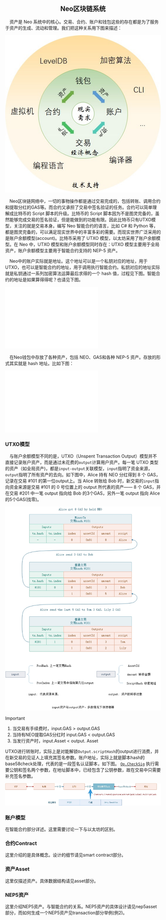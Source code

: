<center><h2>Neo区块链系统</h2></center>

　资产是 Neo 系统中的核心。交易、合约、账户和钱包这些的存在都是为了服务于资产的生成、流动和管理。我们把这种关系用下图来描述：

[![neo system](../../images/blockchain/system.jpg)](../../images/blockchain/system.jpg)

　Neo区块链网络中，一切的事物操作都是通过交易完成的，包括转账、调用合约和提取分红的GAS等。而合约又承担了交易中签名验证的任务。合约可以简单理解成比特币的 Script 脚本的升级。比特币的 Script 脚本因为不是图灵完备的，虽然能够完成交易的签名验证，但是能做到的功能有限。因此比特币只有UTXO模型，关注的就是交易本身。编写 Neo 智能合约的语言，比如 C# 和 Python 等，都是图灵完备的，可以满足现实世界中的丰富多彩的需要。而现实世界广泛采用的是账户余额模型(account)。比特币采用了 UTXO 模型，以太坊采用了账户余额模型。在 Neo 中，UTXO 模型和账户余额模型同时存在：UTXO 模型主要用于全局资产，账户余额模型主要用于智能合约支持的 NEP-5 资产。

　Neo中的账户实际就是地址。这个地址可以是一个私钥对应的地址，用于 UTXO，也可以是智能合约的地址，用于调用执行智能合约。私钥对应的地址实际就是私钥通过一系列加密算法运算最后求得的一个 hash 值，过程见下图。智能合约的地址是如果算得得呢？也请见下图。

[![address](../../images/blockchain/address.jpg)](../../images/blockchain/address.jpg)

　在Neo钱包中存放了各种资产，包括 NEO、GAS和各种 NEP-5 资产。存放的形式其实就是 hash 地址。比如下图： 

[![account gui](../../images/blockchain/account-gui.jpg)](../../images/blockchain/account-gui.jpg)

### **UTXO模型**

　与账户余额模型不同的是，UTXO（Unspent Transaction Output）模型并不直接记录账户资产，而是通过未花费的`output`计算用户资产。每一笔 UTXO 类型的资产（如全局资产)，都是`input-output`关联模型，`input`指明了资金来源，`output`指明了所有资产的去向。如下图中，Alice 持有 NEO 分红得到 8 个 GAS，记录在交易 #101 的第一位output上。当 Alice 转账给 Bob 时，新交易的`input`指向资金来源是交易 #101 的 0 号位置上的 output 所代表的资产—— 8 个 GAS，并在交易 #201 中一笔 output 指向给 Bob 的3个GAS，另外一笔 output 指向 Alice 的5个GAS(找零)。

[![utxo](../../images/blockchain/utxo.jpg)](../../images/blockchain/utxo.jpg)

> [!IMPORTANT]
> 1. 当交易有手续费时，input.GAS > output.GAS
> 2. 当持有NEO提取GAS分红时 input.GAS < output.GAS
> 3. 当发行资产时，input.Asset < output. Asset

UTXO进行转账时，实际上是对能解锁`Output.scriptHash`的output进行消费，并在新交易的见证人上填充其签名参数。账户地址，实际上就是脚本hash的base58check处理，代表的是一段签名认证脚本，如下图。 [`Op.CheckSig`](../neo_vm.md#checksig) 执行需要公钥和签名两个参数，在地址脚本中，已经包含了公钥参数，故在交易中只需要补充签名参数。

[![utxo](../../images/blockchain/account_scripthash.jpg)](../../images/blockchain/account_scripthash.jpg)

### **账户模型**

在智能合约部分详述。这里需要讨论一下与以太坊的区别。

### **合约Contract**

这里介绍的是具体概念。设计的细节请见smart contract部分。

### **资产Asset**

这里仅描述资产。具体数据结构请见asset部分。

### **NEP5资产**

这里介绍NEP5资产。与智能合约的关系。NEP5资产的具体设计请见nep5asset部分，而如何生成一个NEP5资产见transaction部分举例(例2)。



